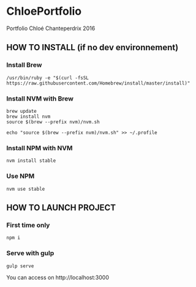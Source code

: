 # ChloePortfolio
Portfolio Chloé Chanteperdrix 2016

## HOW TO INSTALL (if no dev environnement)

### Install Brew

    /usr/bin/ruby -e "$(curl -fsSL https://raw.githubusercontent.com/Homebrew/install/master/install)"
    
### Install NVM with Brew

    brew update
    brew install nvm
    source $(brew --prefix nvm)/nvm.sh
    
    echo "source $(brew --prefix nvm)/nvm.sh" >> ~/.profile
    
### Install NPM with NVM

    nvm install stable
    
### Use NPM

    nvm use stable
    
## HOW TO LAUNCH PROJECT

### First time only

    npm i
    
### Serve with gulp

    gulp serve
    
You can access on http://localhost:3000
